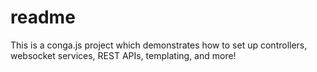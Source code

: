 # readme

This is a conga.js project which demonstrates how to set up controllers, websocket services, REST APIs, templating, and more!
